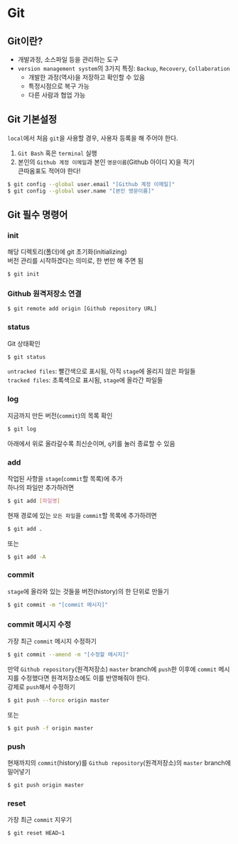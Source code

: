 # Git  
## Git이란?  
- 개발과정, 소스파일 등을 관리하는 도구  
- `version management system`의 3가지 특징: `Backup`, `Recovery`, `Collaboration`
  - 개발한 과정(역사)을 저장하고 확인할 수 있음  
  - 특정시점으로 복구 가능  
  - 다른 사람과 협업 가능  

## Git 기본설정  
`local`에서 처음 `git`을 사용할 경우, 사용자 등록을 해 주어야 한다.  
1. `Git Bash` 혹은 `terminal` 실행  
2. 본인의 `Github 계정 이메일`과 본인 `영문이름`(Github 아이디 X)을 적기  
큰따옴표도 적어야 한다!  
```bash
$ git config --global user.email "[Github 계정 이메일]"
$ git config --global user.name "[본인 영문이름]"
```

## Git 필수 명령어  
### init
해당 디렉토리(폴더)에 git 초기화(initializing)  
버전 관리를 시작하겠다는 의미로, 한 번만 해 주면 됨  
```bash
$ git init
```

### Github 원격저장소 연결
```bash
$ git remote add origin [Github repository URL]
```

### status  
Git 상태확인  
```bash
$ git status
```
`untracked files`: 빨간색으로 표시됨, 아직 `stage`에 올리지 않은 파일들  
`tracked files`: 초록색으로 표시됨, `stage`에 올라간 파일들  

### log
지금까지 만든 버전(`commit`)의 목록 확인  
```bash
$ git log
```
아래에서 위로 올라갈수록 최신순이며, `q`키를 눌러 종료할 수 있음  

### add  
작업된 사항을 `stage`(`commit`할 목록)에 추가  
하나의 파일만 추가하려면  
```bash
$ git add [파일명]
```
현재 경로에 있는 `모든 파일`을 `commit`할 목록에 추가하려면  
```bash
$ git add .
```
또는  
```bash
$ git add -A
```

### commit  
`stage`에 올라와 있는 것들을 버전(history)의 한 단위로 만들기  
```bash
$ git commit -m "[commit 메시지]"
```

### commit 메시지 수정
가장 최근 `commit` 메시지 수정하기  
```bash
$ git commit --amend -m "[수정할 메시지]"
```
만약 `Github repository`(원격저장소) `master` branch에 `push`한 이후에 `commit` 메시지를 수정했다면 원격저장소에도 이를 반영해줘야 한다.  
강제로 `push`해서 수정하기  
```bash
$ git push --force origin master
```
또는  
```bash
$ git push -f origin master
```

### push  
현재까지의 `commit`(history)를 `Github repository`(원격저장소)의 `master` branch에 밀어넣기  
```bash
$ git push origin master
```

### reset
가장 최근 `commit` 지우기  
```bash
$ git reset HEAD~1
```
